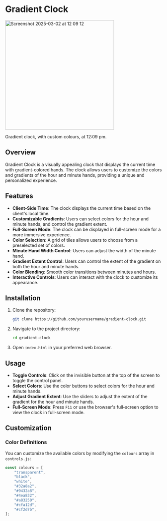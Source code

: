 # Gradient Clock

<img width="350" alt="Screenshot 2025-03-02 at 12 09 12" src="https://github.com/user-attachments/assets/d8a2dbb6-2e95-4b88-a90a-7cae904da7c2" />

Gradient clock, with custom colours, at 12:09 pm. 

## Overview

Gradient Clock is a visually appealing clock that displays the current time with gradient-colored hands. The clock allows users to customize the colors and gradients of the hour and minute hands, providing a unique and personalized experience.

## Features

- **Client-Side Time**: The clock displays the current time based on the client's local time.
- **Customizable Gradients**: Users can select colors for the hour and minute hands, and control the gradient extent.
- **Full-Screen Mode**: The clock can be displayed in full-screen mode for a more immersive experience.
- **Color Selection**: A grid of tiles allows users to choose from a preselected set of colors.
- **Minute Hand Width Control**: Users can adjust the width of the minute hand.
- **Gradient Extent Control**: Users can control the extent of the gradient on both the hour and minute hands.
- **Color Blending**: Smooth color transitions between minutes and hours.
- **Interactive Controls**: Users can interact with the clock to customize its appearance.

## Installation

1. Clone the repository:
    ```bash
    git clone https://github.com/yourusername/gradient-clock.git
    ```
2. Navigate to the project directory:
    ```bash
    cd gradient-clock
    ```
3. Open `index.html` in your preferred web browser.

## Usage

- **Toggle Controls**: Click on the invisible button at the top of the screen to toggle the control panel.
- **Select Colors**: Use the color buttons to select colors for the hour and minute hands.
- **Adjust Gradient Extent**: Use the sliders to adjust the extent of the gradient for the hour and minute hands.
- **Full-Screen Mode**: Press `F11` or use the browser's full-screen option to view the clock in full-screen mode.

## Customization

### Color Definitions

You can customize the available colors by modifying the `colours` array in `controls.js`:

```javascript
const colours = [
    "transparent",
    "black",
    "white",
    "#32a8a2",
    "#9432a8",
    "#4ea832",
    "#a83250",
    "#cfa12d",
    "#cf2d7b",
];
